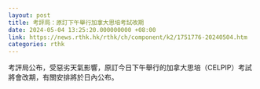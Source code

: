 ```yaml
---
layout: post
title: 考評局：原訂下午舉行加拿大思培考試改期
date: 2024-05-04 13:25:20.000000000 +08:00
link: https://news.rthk.hk/rthk/ch/component/k2/1751776-20240504.htm
categories: rthk
---
```


考評局公布，受惡劣天氣影響，原訂今日下午舉行的加拿大思培（CELPIP）考試將會改期，有關安排將於日內公布。
